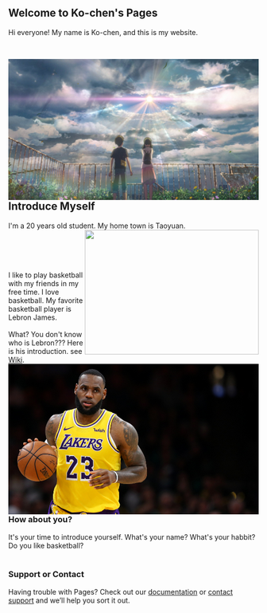 ## Welcome to Ko-chen's Pages

Hi everyone! My name is Ko-chen, and this is my website.

<br />

<img align="right" src="640x360_43.jpg"/> <br />


## Introduce Myself

I'm a 20 years old student. My home town is Taoyuan. <img width="350" height="250" align="right" src="New_image_of_Taoyuan_City.jpg"/>
<br />
<br />
<br />
<br />
<br />

I like to play basketball with my friends in my free time. I love basketball. My favorite basketball player is Lebron James. 
<br />
<br />
What? You don't know who is Lebron??? Here is his introduction. see [Wiki](https://en.wikipedia.org/wiki/LeBron_James).
<img align="right" src="gettyimages-1128131986.jpg"/>

<br />
<br />
<br />
<br />
<br />
<br />
<br />
<br />
<br />
<br />

### How about you?

It's your time to introduce yourself. What's your name? What's your habbit? Do you like basketball? 
<br />
<br />

### Support or Contact

Having trouble with Pages? Check out our [documentation](https://help.github.com/categories/github-pages-basics/) or [contact support](https://github.com/contact) and we’ll help you sort it out.
